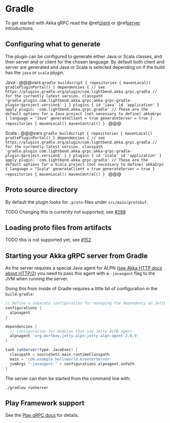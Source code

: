 # Gradle

To get started with Akka gRPC read the @ref[client](../client/index.md) or @ref[server](../server/index.md) introductions.

## Configuring what to generate

The plugin can be configured to generate either Java or Scala classes, and then server and or client for the chosen language.
By default both client and server are generated and Java or Scala is selected depending on if the build
has the `java` or `scala` plugin.

Java
:   @@@vars
    ```gradle
    buildscript {
      repositories {
        mavenLocal()
        gradlePluginPortal()
      }
      dependencies {
        // see https://plugins.gradle.org/plugin/com.lightbend.akka.grpc.gradle
        // for the currently latest version.
        classpath 'gradle.plugin.com.lightbend.akka.grpc:akka-grpc-gradle-plugin:$project.version$'
      }
    }
    plugins {
      id 'java'
      id 'application'
    }
    apply plugin: 'com.lightbend.akka.grpc.gradle'
    // These are the default options for a Java project (not necessary to define)
    akkaGrpc {
      language = "Java"
      generateClient = true
      generateServer = true
    }
    repositories {
      mavenLocal()
      mavenCentral()
    }
    ```
    @@@

Scala
:   @@@vars
    ```gradle
    buildscript {
      repositories {
        mavenLocal()
        gradlePluginPortal()
      }
      dependencies {
        // see https://plugins.gradle.org/plugin/com.lightbend.akka.grpc.gradle
        // for the currently latest version.
        classpath 'gradle.plugin.com.lightbend.akka.grpc:akka-grpc-gradle-plugin:$project.version$'
      }
    }
    plugins {
      id 'scala'
      id 'application'
    }
    apply plugin: 'com.lightbend.akka.grpc.gradle'
    // These are the default options for a Scala project (not necessary to define)
    akkaGrpc {
      language = "Scala"
      generateClient = true
      generateServer = true
    }
    repositories {
      mavenLocal()
      mavenCentral()
    }
    ```
    @@@

## Proto source directory

By default the plugin looks for `.proto`-files under `src/main/protobuf`.

TODO Changing this is currenlty not supported, see [#288](https://github.com/akka/akka-grpc/issues/288)

## Loading proto files from artifacts

TODO this is not supported yet, see [#152](https://github.com/akka/akka-grpc/issues/152)

## Starting your Akka gRPC server from Gradle

As the server requires a special Java agent for ALPN ([see Akka HTTP docs about HTTP/2](https://doc.akka.io/docs/akka-http/current/server-side/http2.html#application-layer-protocol-negotiation-alpn-))
you need to pass this agent with a `-javaagent` flag to the JVM when running the server.

Doing this from inside of Gradle requires a little bit of configuration in the `build.gradle`:


```gradle
// Define a separate configuration for managing the dependency on Jetty ALPN agent.
configurations {
  alpnagent
}

dependencies {
  // Configuration for modules that use Jetty ALPN agent
  alpnagent 'org.mortbay.jetty.alpn:jetty-alpn-agent:2.0.9'
}

task runServer(type: JavaExec) {
  classpath = sourceSets.main.runtimeClasspath
  main = 'com.example.helloworld.GreeterServer'
  jvmArgs "-javaagent:" + configurations.alpnagent.asPath
}

```

The server can then be started from the command line with:

```
./gradlew runServer
```

## Play Framework support

See the [Play gRPC docs](https://github.com/playframework/play-grpc/blob/master/docs/src/main/paradox/play-framework.md) for details.
